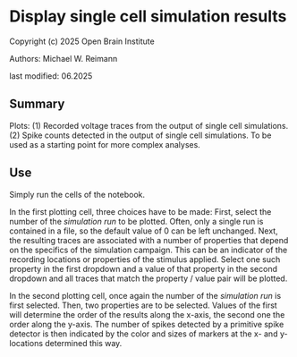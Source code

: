 # Display single cell simulation results
Copyright (c) 2025 Open Brain Institute

Authors: Michael W. Reimann

last modified: 06.2025

## Summary
Plots: (1) Recorded voltage traces from the output of single cell simulations. (2) Spike counts detected in the output of single cell simulations. To be used as a starting point for more complex analyses.

## Use
Simply run the cells of the notebook. 

In the first plotting cell, three choices have to be made: First, select the number of the _simulation run_ to be plotted. Often, only a single run is contained in a file, so the default value of 0 can be left unchanged. Next, the resulting traces are associated with a number of properties that depend on the specifics of the simulation campaign. This can be an indicator of the recording locations or properties of the stimulus applied. Select one such property in the first dropdown and a value of that property in the second dropdown and all traces that match the property / value pair will be plotted.

In the second plotting cell, once again the number of the _simulation run_ is first selected. Then, two properties are to be selected. Values of the first will determine the order of the results along the x-axis, the second one the order along the y-axis. The number of spikes detected by a primitive spike detector is then indicated by the color and sizes of markers at the x- and y-locations determined this way.
